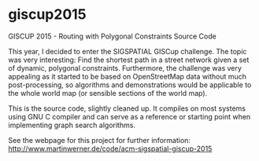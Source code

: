 # giscup2015
GISCUP 2015 - Routing with Polygonal Constraints Source Code

This year, I decided to enter the SIGSPATIAL GISCup challenge. The topic was very interesting: Find the shortest path in a street network given a set of dynamic, polygonal constraints. Furthermore, the challenge was very appealing as it started to be based on OpenStreetMap data without  much post-processing, so algorithms and demonstrations would be applicable to the whole world map (or sensible sections of the world map).

This is the source code, slightly cleaned up. It compiles on most systems using GNU C compiler and can serve as a reference or starting point when implementing graph search algorithms.

See the webpage for this project for further information:
<http://www.martinwerner.de/code/acm-sigspatial-giscup-2015>